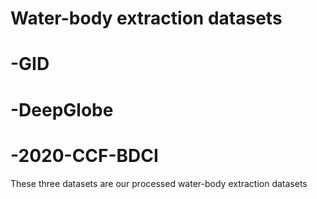 # Water-body extraction datasets
  # -GID
  # -DeepGlobe
  # -2020-CCF-BDCI
  
  These three datasets are our processed water-body extraction datasets

